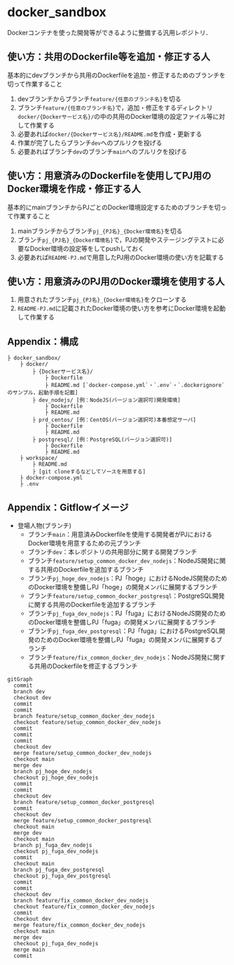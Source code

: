 # docker_sandbox
Dockerコンテナを使った開発等ができるように整備する汎用レポジトリ．

## 使い方：共用のDockerfile等を追加・修正する人
基本的にdevブランチから共用のDockerfileを追加・修正するためのブランチを切って作業すること
1. devブランチからブランチ`feature/{任意のブランチ名}`を切る
1. ブランチ`feature/{任意のブランチ名}`で，追加・修正をするディレクトリ`docker/{Dockerサービス名}/`の中の共用のDocker環境の設定ファイル等に対して作業する
1. 必要あれば`docker/{Dockerサービス名}/README.md`を作成・更新する
1. 作業が完了したらブランチ`dev`へのプルリクを投げる
1. 必要あればブランチ`dev`のブランチ`main`へのプルリクを投げる

## 使い方：用意済みのDockerfileを使用してPJ用のDocker環境を作成・修正する人
基本的にmainブランチからPJごとのDocker環境設定するためのブランチを切って作業すること
1. mainブランチからブランチ`pj_{PJ名}_{Docker環境名}`を切る
1. ブランチ`pj_{PJ名}_{Docker環境名}`で，PJの開発やステージングテストに必要なDocker環境の設定等をしてpushしておく
1. 必要あれば`README-PJ.md`で用意したPJ用のDocker環境の使い方を記載する

## 使い方：用意済みのPJ用のDocker環境を使用する人
1. 用意されたブランチ`pj_{PJ名}_{Docker環境名}`をクローンする
1. `README-PJ.md`に記載されたDocker環境の使い方を参考にDocker環境を起動して作業する

## Appendix：構成
```
├ docker_sandbox/
    ├ docker/
        ├ {Dockerサービス名}/
            ├ Dockerfile
            ├ README.md [`docker-compose.yml`・`.env`・`.dockerignore`のサンプル，起動手順を記載]
        ├ dev_nodejs/ [例：NodeJS(バージョン選択可)開発環境]
            ├ Dockerfile
            ├ README.md
        ├ prd_centos/ [例：CentOS(バージョン選択可)本番想定サーバ]
            ├ Dockerfile
            ├ README.md
        ├ postgresql/ [例：PostgreSQL(バージョン選択可)]
            ├ Dockerfile
            ├ README.md
    ├ workspace/
        ├ README.md
        ├ [git cloneするなどしてソースを用意する]
    ├ docker-compose.yml
    ├ .env
```

## Appendix：Gitflowイメージ
- 登場人物(ブランチ)
    - ブランチ`main`：用意済みDockerfileを使用する開発者がPJにおけるDocker環境を用意するための元ブランチ
    - ブランチ`dev`：本レポジトリの共用部分に関する開発ブランチ
    - ブランチ`feature/setup_common_docker_dev_nodejs`：NodeJS開発に関する共用のDockerfileを追加するブランチ
    - ブランチ`pj_hoge_dev_nodejs`：PJ「hoge」におけるNodeJS開発のためのDocker環境を整備しPJ「hoge」の開発メンバに展開するブランチ
    - ブランチ`feature/setup_common_docker_postgresql`：PostgreSQL開発に関する共用のDockerfileを追加するブランチ
    - ブランチ`pj_fuga_dev_nodejs`：PJ「fuga」におけるNodeJS開発のためのDocker環境を整備しPJ「fuga」の開発メンバに展開するブランチ
    - ブランチ`pj_fuga_dev_postgresql`：PJ「fuga」におけるPostgreSQL開発のためのDocker環境を整備しPJ「fuga」の開発メンバに展開するブランチ
    - ブランチ`feature/fix_common_docker_dev_nodejs`：NodeJS開発に関する共用のDockerfileを修正するブランチ
```mermaid
gitGraph
  commit
  branch dev
  checkout dev
  commit
  commit
  branch feature/setup_common_docker_dev_nodejs
  checkout feature/setup_common_docker_dev_nodejs
  commit
  commit
  commit
  checkout dev
  merge feature/setup_common_docker_dev_nodejs
  checkout main
  merge dev
  branch pj_hoge_dev_nodejs
  checkout pj_hoge_dev_nodejs
  commit
  commit
  checkout dev
  branch feature/setup_common_docker_postgresql
  commit
  checkout dev
  merge feature/setup_common_docker_postgresql
  checkout main
  merge dev
  checkout main
  branch pj_fuga_dev_nodejs
  checkout pj_fuga_dev_nodejs
  commit
  checkout main
  branch pj_fuga_dev_postgresql
  checkout pj_fuga_dev_postgresql
  commit
  commit
  checkout dev
  branch feature/fix_common_docker_dev_nodejs
  checkout feature/fix_common_docker_dev_nodejs
  commit
  checkout dev
  merge feature/fix_common_docker_dev_nodejs
  checkout main
  merge dev
  checkout pj_fuga_dev_nodejs
  merge main
  commit
```
